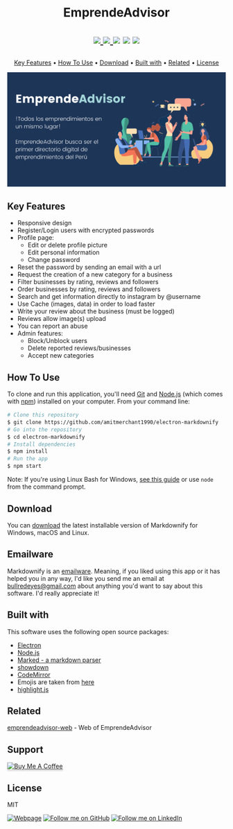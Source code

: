 <h1 align="center">
  <br>

  
  EmprendeAdvisor
  <p align="center">
  <a href="https://www.emprendeadvisor.com/">
      <img src="https://img.shields.io/website?url=https%3A%2F%2Fwww.emprendeadvisor.com%2F">
  </a>
    <a href="https://github.com/renatogm24/readmetest">
      <img src="https://img.shields.io/github/last-commit/renatogm24/emprendeadvisor">
  </a>
  <img src="https://img.shields.io/github/pipenv/locked/python-version/renatogm24/emprendeadvisor">
    <img src="https://img.shields.io/badge/flask-2.0.2-yellowgreen">
    <img src="https://gpvc.arturio.dev/renatogm24">
</p>

</h1>
<p align="center">
  <a href="#key-features">Key Features</a> •
  <a href="#how-to-use">How To Use</a> •
  <a href="#download">Download</a> •
  <a href="#built-with">Built with</a> •
  <a href="#related">Related</a> •
  <a href="#license">License</a>
</p>
<p align="center">
  <a href="https://www.emprendeadvisor.com/" target="_blank">
    <img src="https://github.com/renatogm24/emprendeadvisor/blob/master/flask_app/static/images/EmprendeAdvisor_meta.png"
         alt="Logo banner" width="700px">
  </a>
  </p>

## Key Features

* Responsive design
* Register/Login users with encrypted passwords
* Profile page:
  - Edit or delete profile picture
  - Edit personal information
  - Change password
* Reset the password by sending an email with a url
* Request the creation of a new category for a business
* Filter businesses by rating, reviews and followers
* Order businesses by rating, reviews and followers
* Search and get information directly to instagram by @username
* Use Cache (images, data) in order to load faster
* Write your review about the business (must be logged)
* Reviews allow image(s) upload
* You can report an abuse
* Admin features:
  - Block/Unblock users
  - Delete reported reviews/businesses
  - Accept new categories

## How To Use

To clone and run this application, you'll need [Git](https://git-scm.com) and [Node.js](https://nodejs.org/en/download/) (which comes with [npm](http://npmjs.com)) installed on your computer. From your command line:

```bash
# Clone this repository
$ git clone https://github.com/amitmerchant1990/electron-markdownify
# Go into the repository
$ cd electron-markdownify
# Install dependencies
$ npm install
# Run the app
$ npm start
```

Note: If you're using Linux Bash for Windows, [see this guide](https://www.howtogeek.com/261575/how-to-run-graphical-linux-desktop-applications-from-windows-10s-bash-shell/) or use `node` from the command prompt.


## Download

You can [download](https://github.com/amitmerchant1990/electron-markdownify/releases/tag/v1.2.0) the latest installable version of Markdownify for Windows, macOS and Linux.

## Emailware

Markdownify is an [emailware](https://en.wiktionary.org/wiki/emailware). Meaning, if you liked using this app or it has helped you in any way, I'd like you send me an email at <bullredeyes@gmail.com> about anything you'd want to say about this software. I'd really appreciate it!

## Built with

This software uses the following open source packages:

- [Electron](http://electron.atom.io/)
- [Node.js](https://nodejs.org/)
- [Marked - a markdown parser](https://github.com/chjj/marked)
- [showdown](http://showdownjs.github.io/showdown/)
- [CodeMirror](http://codemirror.net/)
- Emojis are taken from [here](https://github.com/arvida/emoji-cheat-sheet.com)
- [highlight.js](https://highlightjs.org/)

## Related

[emprendeadvisor-web](https://www.emprendeadvisor.com/) - Web of EmprendeAdvisor

## Support

<a href="https://www.buymeacoffee.com/5Zn8Xh3l9" target="_blank"><img src="https://www.buymeacoffee.com/assets/img/custom_images/purple_img.png" alt="Buy Me A Coffee" style="height: 41px !important;width: 174px !important;box-shadow: 0px 3px 2px 0px rgba(190, 190, 190, 0.5) !important;-webkit-box-shadow: 0px 3px 2px 0px rgba(190, 190, 190, 0.5) !important;" ></a>

## License

MIT

[![Webpage](https://img.shields.io/badge/web-renatogaray.dev-orange)](https://renatogaray.dev) 
[![Follow me on GitHub](https://img.shields.io/badge/github-renatogm24-%23121011.svg?style=flat&logo=github&logoColor=white)](https://github.com/renatogm24) 
[![Follow me on LinkedIn](https://img.shields.io/badge/LinkedIn-renatogaray-blue?style=flat&logo=linkedin&logoColor=b0c0c0&labelColor=363D44)](https://www.linkedin.com/in/renatogaray) 
